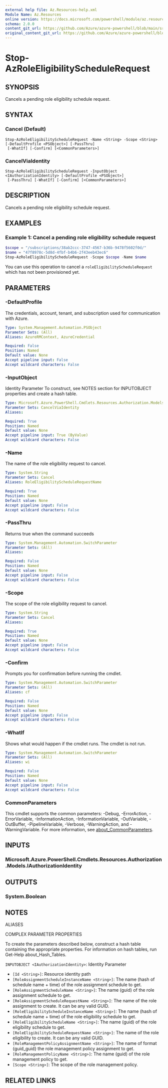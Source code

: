 ```yaml
---
external help file: Az.Resources-help.xml
Module Name: Az.Resources
online version: https://docs.microsoft.com/powershell/module/az.resources/stop-azroleeligibilityschedulerequest
schema: 2.0.0
content_git_url: https://github.com/Azure/azure-powershell/blob/main/src/Resources/Resources/help/Stop-AzRoleEligibilityScheduleRequest.md
original_content_git_url: https://github.com/Azure/azure-powershell/blob/main/src/Resources/Resources/help/Stop-AzRoleEligibilityScheduleRequest.md
---
```


# Stop-AzRoleEligibilityScheduleRequest

## SYNOPSIS
Cancels a pending role eligibility schedule request.

## SYNTAX

### Cancel (Default)
```
Stop-AzRoleEligibilityScheduleRequest -Name <String> -Scope <String> [-DefaultProfile <PSObject>] [-PassThru]
 [-WhatIf] [-Confirm] [<CommonParameters>]
```

### CancelViaIdentity
```
Stop-AzRoleEligibilityScheduleRequest -InputObject <IAuthorizationIdentity> [-DefaultProfile <PSObject>]
 [-PassThru] [-WhatIf] [-Confirm] [<CommonParameters>]
```

## DESCRIPTION
Cancels a pending role eligibility schedule request.

## EXAMPLES

### Example 1: Cancel a pending role eligibility schedule request
```powershell
$scope = "/subscriptions/38ab2ccc-3747-4567-b36b-9478f5602f0d/"
$name = "47f8978c-5d8d-4fbf-b4b6-2f43eeb43ec6"
Stop-AzRoleEligibilityScheduleRequest -Scope $scope -Name $name
```

You can use this operation to cancel a `roleEligibilityScheduleRequest` which has not been provisioned yet.

## PARAMETERS

### -DefaultProfile
The credentials, account, tenant, and subscription used for communication with Azure.

```yaml
Type: System.Management.Automation.PSObject
Parameter Sets: (All)
Aliases: AzureRMContext, AzureCredential

Required: False
Position: Named
Default value: None
Accept pipeline input: False
Accept wildcard characters: False
```

### -InputObject
Identity Parameter
To construct, see NOTES section for INPUTOBJECT properties and create a hash table.

```yaml
Type: Microsoft.Azure.PowerShell.Cmdlets.Resources.Authorization.Models.IAuthorizationIdentity
Parameter Sets: CancelViaIdentity
Aliases:

Required: True
Position: Named
Default value: None
Accept pipeline input: True (ByValue)
Accept wildcard characters: False
```

### -Name
The name of the role eligibility request to cancel.

```yaml
Type: System.String
Parameter Sets: Cancel
Aliases: RoleEligibilityScheduleRequestName

Required: True
Position: Named
Default value: None
Accept pipeline input: False
Accept wildcard characters: False
```

### -PassThru
Returns true when the command succeeds

```yaml
Type: System.Management.Automation.SwitchParameter
Parameter Sets: (All)
Aliases:

Required: False
Position: Named
Default value: None
Accept pipeline input: False
Accept wildcard characters: False
```

### -Scope
The scope of the role eligibility request to cancel.

```yaml
Type: System.String
Parameter Sets: Cancel
Aliases:

Required: True
Position: Named
Default value: None
Accept pipeline input: False
Accept wildcard characters: False
```

### -Confirm
Prompts you for confirmation before running the cmdlet.

```yaml
Type: System.Management.Automation.SwitchParameter
Parameter Sets: (All)
Aliases: cf

Required: False
Position: Named
Default value: None
Accept pipeline input: False
Accept wildcard characters: False
```

### -WhatIf
Shows what would happen if the cmdlet runs.
The cmdlet is not run.

```yaml
Type: System.Management.Automation.SwitchParameter
Parameter Sets: (All)
Aliases: wi

Required: False
Position: Named
Default value: None
Accept pipeline input: False
Accept wildcard characters: False
```

### CommonParameters
This cmdlet supports the common parameters: -Debug, -ErrorAction, -ErrorVariable, -InformationAction, -InformationVariable, -OutVariable, -OutBuffer, -PipelineVariable, -Verbose, -WarningAction, and -WarningVariable. For more information, see [about_CommonParameters](http://go.microsoft.com/fwlink/?LinkID=113216).

## INPUTS

### Microsoft.Azure.PowerShell.Cmdlets.Resources.Authorization.Models.IAuthorizationIdentity

## OUTPUTS

### System.Boolean

## NOTES

ALIASES

COMPLEX PARAMETER PROPERTIES

To create the parameters described below, construct a hash table containing the appropriate properties. For information on hash tables, run Get-Help about_Hash_Tables.


`INPUTOBJECT <IAuthorizationIdentity>`: Identity Parameter
  - `[Id <String>]`: Resource identity path
  - `[RoleAssignmentScheduleInstanceName <String>]`: The name (hash of schedule name + time) of the role assignment schedule to get.
  - `[RoleAssignmentScheduleName <String>]`: The name (guid) of the role assignment schedule to get.
  - `[RoleAssignmentScheduleRequestName <String>]`: The name of the role assignment to create. It can be any valid GUID.
  - `[RoleEligibilityScheduleInstanceName <String>]`: The name (hash of schedule name + time) of the role eligibility schedule to get.
  - `[RoleEligibilityScheduleName <String>]`: The name (guid) of the role eligibility schedule to get.
  - `[RoleEligibilityScheduleRequestName <String>]`: The name of the role eligibility to create. It can be any valid GUID.
  - `[RoleManagementPolicyAssignmentName <String>]`: The name of format {guid_guid} the role management policy assignment to get.
  - `[RoleManagementPolicyName <String>]`: The name (guid) of the role management policy to get.
  - `[Scope <String>]`: The scope of the role management policy.

## RELATED LINKS
